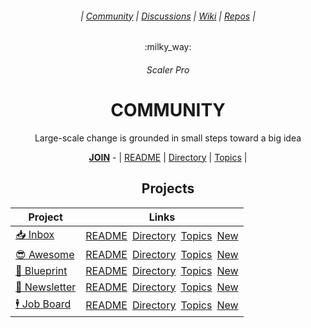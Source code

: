 <div align="center">
  <h6> | <a href="https://github.com/scalerpro/community">Community</a> | <a href="https://github.com/orgs/scalerpro/discussions">Discussions</a> | <a href="https://github.com/SELFSchool/community/wiki">Wiki</a>  | <a href="https://github.com/orgs/scalerpro/repositories">Repos</a> |</h6>
  <p>:milky_way:</p>
  <h6>Scaler Pro</h6>
  <h1><b>COMMUNITY</b></h1>
  <p>Large-scale change is grounded in small steps toward a big idea</p>
  <a href="https://github.com/scalerpro/.github/blob/main/JOIN.md"><b>JOIN</b></a> - | <a href="https://github.com/scalerpro/community/issues/1">README</a> | <a href="https://github.com/scalerpro/community/issues/1">Directory</a> | <a href="https://github.com/scalerpro/community/issues/1">Topics</a> |
</div>

<div align="center">

## Projects 
  
| Project | Links |
|-|-|
| [:inbox_tray: Inbox](https://github.com/scalerpro/inbox) | [README](https://github.com/scalerpro/inbox/issues/1)&ensp;[Directory](https://github.com/scalerpro/inbox/issues/2)&ensp;[Topics](https://github.com/scalerpro/inbox/issues/3)&ensp;[New]() |
| [:sunglasses: Awesome](https://github.com/scalerpro/awesome) | [README](https://github.com/scalerpro/awesome/issues/1)&ensp;[Directory](https://github.com/scalerpro/awesome/issues/2)&ensp;[Topics](https://github.com/scalerpro/awesome/issues/3)&ensp;[New]() |
| [:triangular_ruler: Blueprint](https://github.com/scalerpro/blueprint) |[README](https://github.com/scalerpro/blueprint/issues/1)&ensp;[Directory](https://github.com/scalerpro/blueprint/issues/2)&ensp;[Topics](https://github.com/scalerpro/blueprint/issues/3)&ensp;[New]() |
| [:incoming_envelope: Newsletter](https://github.com/scalerpro/newsletter) | [README](https://github.com/scalerpro/newsletter/issues/1)&ensp;[Directory](https://github.com/scalerpro/newsletter/issues/2)&ensp;[Topics](https://github.com/scalerpro/newsletter/issues/3)&ensp;[New]() |
| [:business_suit_levitating: Job Board](https://github.com/scalerpro/job) | [README](https://github.com/scalerpro/job/issues/1)&ensp;[Directory](https://github.com/scalerpro/job/issues/2)&ensp;[Topics](https://github.com/scalerpro/job/issues/3)&ensp;[New]() |

</div>
